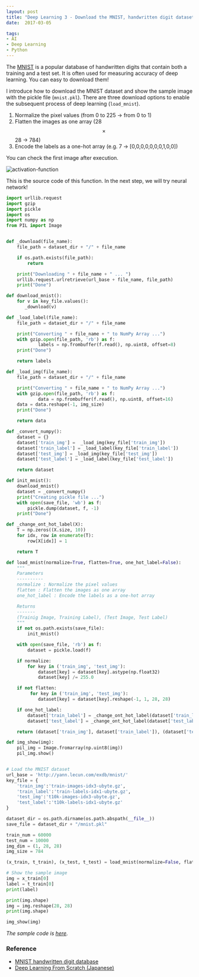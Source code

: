 ```yaml
---
layout: post
title: "Deep Learning 3 - Download the MNIST, handwritten digit dataset"
date:  2017-03-05

tags:
- AI
- Deep Learning
- Python
---
```


The [MNIST](http://yann.lecun.com/exdb/mnist/) is a popular database of handwritten digits that contain both a training and a test set. It is often used for measuring accuracy of deep learning. You can easy to download them!

I introduce how to download the MNIST dataset and show the sample image with the pickle file (<code>mnist.pkl</code>). There are three download options to enable the subsequent process of deep learning (<code>load_mnist</code>).

1. Normalize the pixel values (from 0 to 225 -> from 0 to 1)
1. Flatten the images as one array (28 $$\times$$ 28 -> 784)
1. Encode the labels as a one-hot array (e.g. 7 -> [0,0,0,0,0,0,0,1,0,0])

You can check the first image after execution.

![activation-function]({{site.github.url}}/images/posts/mnist-sample.png)

This is the source code of this function. In the next step, we will try neural network!

~~~ python
import urllib.request
import gzip
import pickle
import os
import numpy as np
from PIL import Image


def _download(file_name):
    file_path = dataset_dir + "/" + file_name

    if os.path.exists(file_path):
        return

    print("Downloading " + file_name + " ... ")
    urllib.request.urlretrieve(url_base + file_name, file_path)
    print("Done")

def download_mnist():
    for v in key_file.values():
       _download(v)

def _load_label(file_name):
    file_path = dataset_dir + "/" + file_name

    print("Converting " + file_name + " to NumPy Array ...")
    with gzip.open(file_path, 'rb') as f:
            labels = np.frombuffer(f.read(), np.uint8, offset=8)
    print("Done")

    return labels

def _load_img(file_name):
    file_path = dataset_dir + "/" + file_name

    print("Converting " + file_name + " to NumPy Array ...")
    with gzip.open(file_path, 'rb') as f:
            data = np.frombuffer(f.read(), np.uint8, offset=16)
    data = data.reshape(-1, img_size)
    print("Done")

    return data

def _convert_numpy():
    dataset = {}
    dataset['train_img'] =  _load_img(key_file['train_img'])
    dataset['train_label'] = _load_label(key_file['train_label'])
    dataset['test_img'] = _load_img(key_file['test_img'])
    dataset['test_label'] = _load_label(key_file['test_label'])

    return dataset

def init_mnist():
    download_mnist()
    dataset = _convert_numpy()
    print("Creating pickle file ...")
    with open(save_file, 'wb') as f:
        pickle.dump(dataset, f, -1)
    print("Done")

def _change_ont_hot_label(X):
    T = np.zeros((X.size, 10))
    for idx, row in enumerate(T):
        row[X[idx]] = 1

    return T

def load_mnist(normalize=True, flatten=True, one_hot_label=False):
    """
    Parameters
    ----------
    normalize : Normalize the pixel values
    flatten : Flatten the images as one array
    one_hot_label : Encode the labels as a one-hot array

    Returns
    -------
    (Trainig Image, Training Label), (Test Image, Test Label)
    """
    if not os.path.exists(save_file):
        init_mnist()

    with open(save_file, 'rb') as f:
        dataset = pickle.load(f)

    if normalize:
        for key in ('train_img', 'test_img'):
            dataset[key] = dataset[key].astype(np.float32)
            dataset[key] /= 255.0

    if not flatten:
         for key in ('train_img', 'test_img'):
            dataset[key] = dataset[key].reshape(-1, 1, 28, 28)

    if one_hot_label:
        dataset['train_label'] = _change_ont_hot_label(dataset['train_label'])
        dataset['test_label'] = _change_ont_hot_label(dataset['test_label'])

    return (dataset['train_img'], dataset['train_label']), (dataset['test_img'], dataset['test_label'])

def img_show(img):
    pil_img = Image.fromarray(np.uint8(img))
    pil_img.show()


# Load the MNIST dataset
url_base = 'http://yann.lecun.com/exdb/mnist/'
key_file = {
    'train_img':'train-images-idx3-ubyte.gz',
    'train_label':'train-labels-idx1-ubyte.gz',
    'test_img':'t10k-images-idx3-ubyte.gz',
    'test_label':'t10k-labels-idx1-ubyte.gz'
}

dataset_dir = os.path.dirname(os.path.abspath(__file__))
save_file = dataset_dir + "/mnist.pkl"

train_num = 60000
test_num = 10000
img_dim = (1, 28, 28)
img_size = 784

(x_train, t_train), (x_test, t_test) = load_mnist(normalize=False, flatten=True)

# Show the sample image
img = x_train[0]
label = t_train[0]
print(label)

print(img.shape)
img = img.reshape(28, 28)
print(img.shape)

img_show(img)
~~~

*The sample code is [here](https://github.com/schwalbe10/ThinkageDeepLearning).*

### Reference

<div class="list">
  <ul>
    <li><a href="http://yann.lecun.com/exdb/mnist/">MNIST handwritten digit database</a></li>
    <li><a href="https://www.amazon.co.jp/gp/product/4873117585/ref=as_li_tf_tl?ie=UTF8&camp=247&creative=1211&creativeASIN=4873117585&linkCode=as2&tag=schwalbe0d-22">Deep Learning From Scratch (Japanese)</a></li>
  </ul>
</div>
